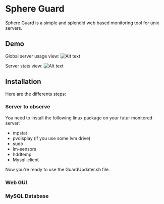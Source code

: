 # Sphere Guard

Sphere Guard is a simple and splendid web based monitoring tool for unix servers.


## Demo

Global server usage view:
![Alt text](https://lh5.googleusercontent.com/-OM3nLdYtyHI/Urbf5yqMiZI/AAAAAAAAByM/vQ0N3BAcxl8/w2234-h872-no/Capture+d%25E2%2580%2599e%25CC%2581cran+2013-12-22+a%25CC%2580+13.49.08.png "Global server usage")

Server stats view:
![Alt text](https://lh6.googleusercontent.com/-UK0ZacKukRs/Urbf56PGUqI/AAAAAAAAByI/hFNKdKU4f68/w2236-h912-no/Capture+d%25E2%2580%2599e%25CC%2581cran+2013-12-22+a%25CC%2580+13.49.17.png "Global server usage")

## Installation
Here are the differents steps:

### Server to observe
You need to install the following linux package on your futur monitored server:
* mpstat
* pvdisplay (if you use some lvm drive)
* sudo
* lm-sensors
* hddtemp
* Mysql-client

Now you're ready to use the GuardUpdater.sh file.


### Web GUI

### MySQL Database

